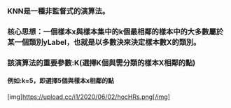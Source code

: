 ### KNN是一種非監督式的演算法。
### 核心思想：一個樣本x與樣本集中的k個最相鄰的樣本中的大多數屬於某一個類別yLabel，也就是以多數決來決定樣本數X的類別。
### 該演算法的重要參數:K(選擇K個與需分類的樣本X相鄰的點)
#### 例如:k=5，即選擇5個與樣本x相鄰的點

[img]https://upload.cc/i1/2020/06/02/hocHRs.png[/img]
